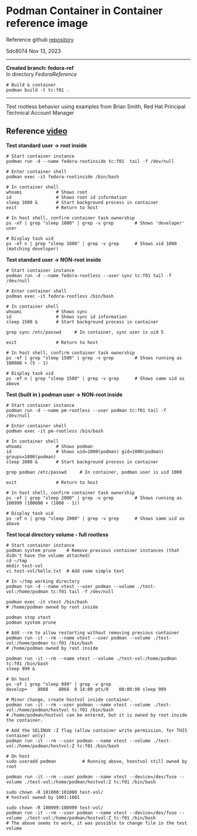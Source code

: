 
# Podman Container in Container reference image

Reference github [repository](https://github.com/containers/podman/tree/main/contrib/podmanimage/stable)

5dc8074 Nov 13, 2023

--------

**Created branch: fedora-ref**   
In directory *FedoraReference*  
```
# Build & container
podman build -t tc:f01 .

```

--------
Test rootless behavior using examples from Brian Smith, Red Hat Principal Technical Account Manager   

Reference [video](https://www.youtube.com/watch?v=ZgXpWKgQclc)
--------

**Test standard user -> root inside**   
```
# Start container instance 
podman run -d --name fedora-rootinside tc:f01  tail -f /dev/null

# Enter container shell
podman exec -it fedora-rootinside /bin/bash

# In container shell
whoami             # Shows root 
id                 # Shows root id information
sleep 1000 &       # Start background process in container
exit               # Return to host

# In host shell, confirm container task ownership
ps -ef | grep "sleep 1000" | grep -v grep        # Shows 'developer' user

# Display task uid 
ps -ef n | grep "sleep 1000" | grep -v grep      # Shows uid 1000 (matching developer)
```

**Test standard user -> NON-root inside**   
```
# Start container instance 
podman run -d --name fedora-rootless --user sync tc:f01 tail -f /dev/null

# Enter container shell
podman exec -it fedora-rootless /bin/bash

# In container shell
whoami             # Shows sync 
id                 # Shows sync id information
sleep 1500 &       # Start background process in container

grep sync /etc/passwd     # In container, sync user is uid 5

exit               # Return to host

# In host shell, confirm container task ownership
ps -ef | grep "sleep 1500" | grep -v grep        # Shows running as 100000 + (5 - 1) 

# Display task uid 
ps -ef n | grep "sleep 1500" | grep -v grep      # Shows same uid as above 
```

**Test (built in ) podman user -> NON-root inside**   
```
# Start container instance 
podman run -d --name pm-rootless --user podman tc:f01 tail -f /dev/null

# Enter container shell
podman exec -it pm-rootless /bin/bash

# In container shell
whoami             # Shows podman 
id                 # Shows uid=1000(podman) gid=1000(podman) groups=1000(podman)
sleep 2000 &       # Start background process in container

grep podman /etc/passwd     # In container, podman user is uid 1000

exit               # Return to host

# In host shell, confirm container task ownership
ps -ef | grep "sleep 2000" | grep -v grep        # Shows running as 100999 (100000 + (1000 - 1))

# Display task uid 
ps -ef n | grep "sleep 2000" | grep -v grep      # Shows same uid as above 
```

**Test local directory volume - full rootless**   
```
# Start container instance 
podman system prune    # Remove previous container instances (that didn't have the volume attached)
cd ~/tmp
mkdir test-vol
vi test-vol/hello.txt  # Add some simple text

# In ~/tmp working directory
podman run -d --name vtest --user podman --volume ./test-vol:/home/podman tc:f01 tail -f /dev/null

podman exec -it vtest /bin/bash
# /home/podman owned by root inside

podman stop vtest
podman system prune

# Add --rm to allow restarting without removing previous container
podman run -it --rm --name vtest --user podman --volume ./test-vol:/home/podman tc:f01 /bin/bash
# /home/podman owned by root inside

podman run -it --rm --name vtest --volume ./test-vol:/home/podman tc:f01 /bin/bash
sleep 999 &

# On host
ps -ef | grep "sleep 999" | grep -v grep
develop+    8088    8068  0 14:09 pts/0    00:00:00 sleep 999

# Minor change, create hostvol inside container.
podman run -it --rm --user podman --name vtest --volume ./test-vol:/home/podman/hostvol tc:f01 /bin/bash
# /home/podman/hostvol can be entered, but it is owned by root inside the container.

# Add the SELINUX :Z flag (allow container write permission, for THIS container only)
podman run -it --rm --user podman --name vtest --volume ./test-vol:/home/podman/hostvol:Z tc:f01 /bin/bash

# On host
sudo useradd podman          # Running above, hoostvol still owned by root

podman run -it --rm --user podman --name vtest --device=/dev/fuse --volume ./test-vol:/home/podman/hostvol:Z tc:f01 /bin/bash

sudo chown -R 101000:101000 test-vol/
# hostvol owned by 1001:1001

sudo chown -R 100999:100999 test-vol/
podman run -it --rm --user podman --name vtest --device=/dev/fuse --volume ./test-vol:/home/podman/hostvol:Z tc:f01 /bin/bash
# The above seems to work, it was possible to change file in the test volume

```



